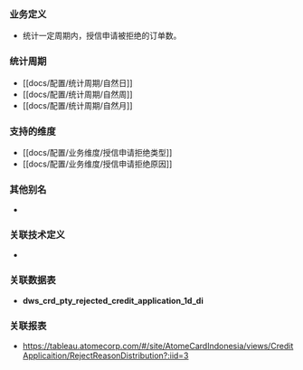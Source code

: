 ### 业务定义

* 统计一定周期内，授信申请被拒绝的订单数。
### 统计周期

* [[docs/配置/统计周期/自然日]]
* [[docs/配置/统计周期/自然周]]
* [[docs/配置/统计周期/自然月]]
### 支持的维度

* [[docs/配置/业务维度/授信申请拒绝类型]]
* [[docs/配置/业务维度/授信申请拒绝原因]]
### 其他别名

* 
### 关联技术定义

* 
### 关联数据表

* **dws_crd_pty_rejected_credit_application_1d_di**
### 关联报表
* https://tableau.atomecorp.com/#/site/AtomeCardIndonesia/views/CreditApplicaition/RejectReasonDistribution?:iid=3